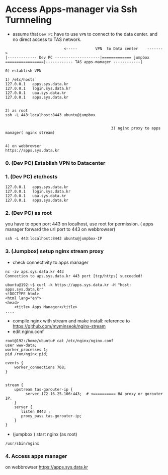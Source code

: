 # Access Apps-manager via Ssh Turnneling
- assume that `Dev PC` have to use `VPN` to connect to the data center. and no direct access to TAS network.

```
                          <-----        VPN  to Data center    ------->
|------------- Dev PC --------------------|============= jumpbox =================|------------ TAS apps-manager ------------|
 
0) establish VPN

1) /etc/hosts
127.0.0.1	apps.sys.data.kr
127.0.0.1	login.sys.data.kr
127.0.0.1	uaa.sys.data.kr
127.0.0.1	apps.sys.data.kr


2) as root
ssh -L 443:localhost:8443 ubuntu@jumpbox


                                               3) nginx proxy to apps manager( nginx stream) 
                                               

4) on webbrowser
https://apps.sys.data.kr

```

### 0. (Dev PC)  Establish VPN to Datacenter

### 1. (Dev PC) etc/hosts
```
127.0.0.1	apps.sys.data.kr
127.0.0.1	login.sys.data.kr
127.0.0.1	uaa.sys.data.kr
127.0.0.1	apps.sys.data.kr
```

### 2. (Dev PC) as root
you have to open port 443 on localhost, use root for permission. ( apps manager forward the url port to 443 on webbrowser)
```
ssh -L 443:localhost:8443 ubuntu@jumpbox-IP
```

### 3. (Jumpbox) setup nginx stream proxy
- check connectivity to apps manager
```
nc -zv aps.sys.data.kr 443
Connection to aps.sys.data.kr 443 port [tcp/https] succeeded!

ubuntu@192:~$ curl -k https://apps.sys.data.kr -H "host: apps.sys.data.kr"
<!DOCTYPE html>
<html lang="en">
<head>
    <title> Apps Manager</title>
....

```

- compile nginx with stream and make install: reference to https://github.com/myminseok/nginx-stream
- edit nginx.conf
```
root@192:/home/ubuntu# cat /etc/nginx/nginx.conf
user www-data;
worker_processes 1;
pid /run/nginx.pid;

events {
	worker_connections 768;
}


stream {
    upstream tas-gorouter-ip {
         server 172.16.25.106:443;  # <========== HA proxy or gorouter IP.
    }
    server {
       listen 8443 ;
       proxy_pass tas-gorouter-ip;
    }
}
```

- (jumpbox )  start nginx  (as root)
```
/usr/sbin/nginx
```

### 4. Access apps manager
on webbrowser https://apps.sys.data.kr
